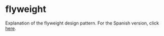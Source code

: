 # flyweight
Explanation of the flyweight design pattern.
For the Spanish version, click [here](README_ES.md).

